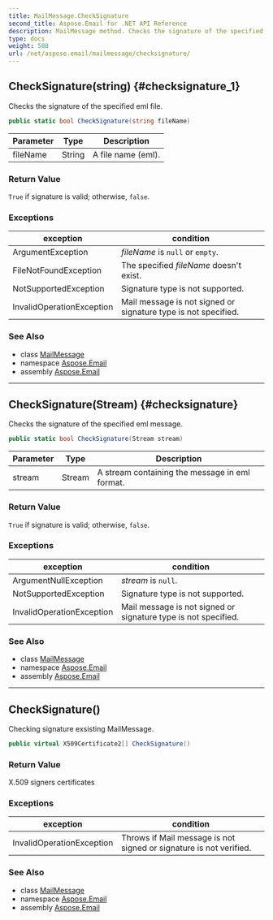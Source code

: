 ```yaml
---
title: MailMessage.CheckSignature
second_title: Aspose.Email for .NET API Reference
description: MailMessage method. Checks the signature of the specified eml file
type: docs
weight: 580
url: /net/aspose.email/mailmessage/checksignature/
---
```

## CheckSignature(string) {#checksignature_1}

Checks the signature of the specified eml file.

```csharp
public static bool CheckSignature(string fileName)
```

| Parameter | Type | Description |
| --- | --- | --- |
| fileName | String | A file name (eml). |

### Return Value

`True` if signature is valid; otherwise, `false`.

### Exceptions

| exception | condition |
| --- | --- |
| ArgumentException | *fileName* is `null` or `empty`. |
| FileNotFoundException | The specified *fileName* doesn't exist. |
| NotSupportedException | Signature type is not supported. |
| InvalidOperationException | Mail message is not signed or signature type is not specified. |

### See Also

* class [MailMessage](../)
* namespace [Aspose.Email](../../mailmessage/)
* assembly [Aspose.Email](../../../)

---

## CheckSignature(Stream) {#checksignature}

Checks the signature of the specified eml message.

```csharp
public static bool CheckSignature(Stream stream)
```

| Parameter | Type | Description |
| --- | --- | --- |
| stream | Stream | A stream containing the message in eml format. |

### Return Value

`True` if signature is valid; otherwise, `false`.

### Exceptions

| exception | condition |
| --- | --- |
| ArgumentNullException | *stream* is `null`. |
| NotSupportedException | Signature type is not supported. |
| InvalidOperationException | Mail message is not signed or signature type is not specified. |

### See Also

* class [MailMessage](../)
* namespace [Aspose.Email](../../mailmessage/)
* assembly [Aspose.Email](../../../)

---

## CheckSignature()

Checking signature exsisting MailMessage.

```csharp
public virtual X509Certificate2[] CheckSignature()
```

### Return Value

X.509 signers certificates

### Exceptions

| exception | condition |
| --- | --- |
| InvalidOperationException | Throws if Mail message is not signed or signature is not verified. |

### See Also

* class [MailMessage](../)
* namespace [Aspose.Email](../../mailmessage/)
* assembly [Aspose.Email](../../../)


